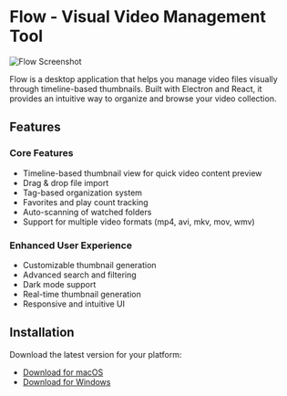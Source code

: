 # Flow - Visual Video Management Tool

![Flow Screenshot](screenshots/main.png)

Flow is a desktop application that helps you manage video files visually through timeline-based thumbnails. Built with Electron and React, it provides an intuitive way to organize and browse your video collection.

## Features

### Core Features
- Timeline-based thumbnail view for quick video content preview
- Drag & drop file import
- Tag-based organization system
- Favorites and play count tracking
- Auto-scanning of watched folders
- Support for multiple video formats (mp4, avi, mkv, mov, wmv)

### Enhanced User Experience
- Customizable thumbnail generation
- Advanced search and filtering
- Dark mode support
- Real-time thumbnail generation
- Responsive and intuitive UI

## Installation

Download the latest version for your platform:

- [Download for macOS](https://github.com/yourusername/flow/releases/latest)
- [Download for Windows](https://github.com/yourusername/flow/releases/latest)

